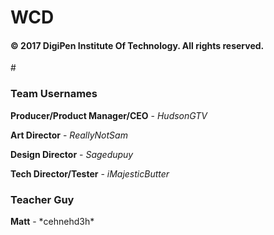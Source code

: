 # WCD

<h4>© 2017 DigiPen Institute Of Technology. All rights reserved.</h4>


#<h3>Team Usernames</h3>
<b>Producer/Product Manager/CEO</b> - *HudsonGTV*

<b>Art Director</b>                 - *ReallyNotSam*

<b>Design Director</b>              - *Sagedupuy*

<b>Tech Director/Tester</b>         - *iMajesticButter*

<h3>Teacher Guy</h3>
<b>Matt</b>                         - *cehnehd3h*
